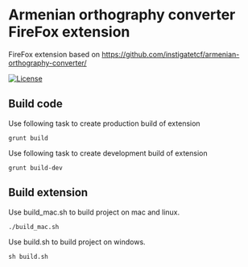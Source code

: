 # Armenian orthography converter FireFox extension

FireFox extension based on https://github.com/instigatetcf/armenian-orthography-converter/

[![License](https://img.shields.io/badge/license-GPLv3-blue.svg?style=flat-square)](https://github.com/instigatetcf/armenian-orthography-converter/blob/master/LICENSE)

## Build code

Use following task to create production build of extension

    grunt build

Use following task to create development build of extension

    grunt build-dev

## Build extension

Use build_mac.sh to build project on mac and linux.

    ./build_mac.sh

Use build.sh to build project on windows.

    sh build.sh
